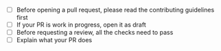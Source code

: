 * [ ] Before opening a pull request, please read the contributing guidelines first
* [ ] If your PR is work in progress, open it as draft
* [ ] Before requesting a review, all the checks need to pass
* [ ] Explain what your PR does
